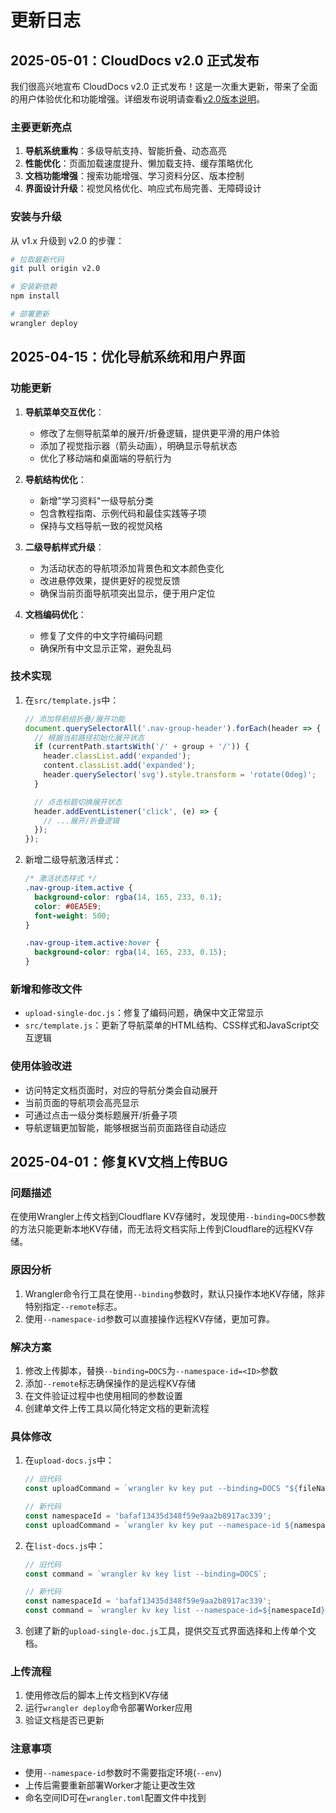 # 更新日志

## 2025-05-01：CloudDocs v2.0 正式发布

我们很高兴地宣布 CloudDocs v2.0 正式发布！这是一次重大更新，带来了全面的用户体验优化和功能增强。详细发布说明请查看[v2.0版本说明](v2.0-release-notes.md)。

### 主要更新亮点

1. **导航系统重构**：多级导航支持、智能折叠、动态高亮
2. **性能优化**：页面加载速度提升、懒加载支持、缓存策略优化
3. **文档功能增强**：搜索功能增强、学习资料分区、版本控制
4. **界面设计升级**：视觉风格优化、响应式布局完善、无障碍设计

### 安装与升级

从 v1.x 升级到 v2.0 的步骤：

```bash
# 拉取最新代码
git pull origin v2.0

# 安装新依赖
npm install

# 部署更新
wrangler deploy
```

## 2025-04-15：优化导航系统和用户界面

### 功能更新
1. **导航菜单交互优化**：
   - 修改了左侧导航菜单的展开/折叠逻辑，提供更平滑的用户体验
   - 添加了视觉指示器（箭头动画），明确显示导航状态
   - 优化了移动端和桌面端的导航行为

2. **导航结构优化**：
   - 新增"学习资料"一级导航分类
   - 包含教程指南、示例代码和最佳实践等子项
   - 保持与文档导航一致的视觉风格

3. **二级导航样式升级**：
   - 为活动状态的导航项添加背景色和文本颜色变化
   - 改进悬停效果，提供更好的视觉反馈
   - 确保当前页面导航项突出显示，便于用户定位

4. **文档编码优化**：
   - 修复了文件的中文字符编码问题
   - 确保所有中文显示正常，避免乱码

### 技术实现
1. 在`src/template.js`中：
   ```javascript
   // 添加导航组折叠/展开功能
   document.querySelectorAll('.nav-group-header').forEach(header => {
     // 根据当前路径初始化展开状态
     if (currentPath.startsWith('/' + group + '/')) {
       header.classList.add('expanded');
       content.classList.add('expanded');
       header.querySelector('svg').style.transform = 'rotate(0deg)';
     }

     // 点击标题切换展开状态
     header.addEventListener('click', (e) => {
       // ...展开/折叠逻辑
     });
   });
   ```

2. 新增二级导航激活样式：
   ```css
   /* 激活状态样式 */
   .nav-group-item.active {
     background-color: rgba(14, 165, 233, 0.1);
     color: #0EA5E9;
     font-weight: 500;
   }

   .nav-group-item.active:hover {
     background-color: rgba(14, 165, 233, 0.15);
   }
   ```

### 新增和修改文件
- `upload-single-doc.js`：修复了编码问题，确保中文正常显示
- `src/template.js`：更新了导航菜单的HTML结构、CSS样式和JavaScript交互逻辑

### 使用体验改进
- 访问特定文档页面时，对应的导航分类会自动展开
- 当前页面的导航项会高亮显示
- 可通过点击一级分类标题展开/折叠子项
- 导航逻辑更加智能，能够根据当前页面路径自动适应

## 2025-04-01：修复KV文档上传BUG

### 问题描述
在使用Wrangler上传文档到Cloudflare KV存储时，发现使用`--binding=DOCS`参数的方法只能更新本地KV存储，而无法将文档实际上传到Cloudflare的远程KV存储。

### 原因分析
1. Wrangler命令行工具在使用`--binding`参数时，默认只操作本地KV存储，除非特别指定`--remote`标志。
2. 使用`--namespace-id`参数可以直接操作远程KV存储，更加可靠。

### 解决方案
1. 修改上传脚本，替换`--binding=DOCS`为`--namespace-id=<ID>`参数
2. 添加`--remote`标志确保操作的是远程KV存储
3. 在文件验证过程中也使用相同的参数设置
4. 创建单文件上传工具以简化特定文档的更新流程

### 具体修改
1. 在`upload-docs.js`中：
   ```javascript
   // 旧代码
   const uploadCommand = `wrangler kv key put --binding=DOCS "${fileName}" --path="${filePath}"`;
   
   // 新代码
   const namespaceId = 'bafaf13435d348f59e9aa2b8917ac339';
   const uploadCommand = `wrangler kv key put --namespace-id ${namespaceId} "${fileName}" --path="${filePath}" --remote`;
   ```

2. 在`list-docs.js`中：
   ```javascript
   // 旧代码
   const command = `wrangler kv key list --binding=DOCS`;
   
   // 新代码
   const namespaceId = 'bafaf13435d348f59e9aa2b8917ac339';
   const command = `wrangler kv key list --namespace-id=${namespaceId} --remote`;
   ```

3. 创建了新的`upload-single-doc.js`工具，提供交互式界面选择和上传单个文档。

### 上传流程
1. 使用修改后的脚本上传文档到KV存储
2. 运行`wrangler deploy`命令部署Worker应用
3. 验证文档是否已更新

### 注意事项
- 使用`--namespace-id`参数时不需要指定环境(`--env`)
- 上传后需要重新部署Worker才能让更改生效
- 命名空间ID可在`wrangler.toml`配置文件中找到 